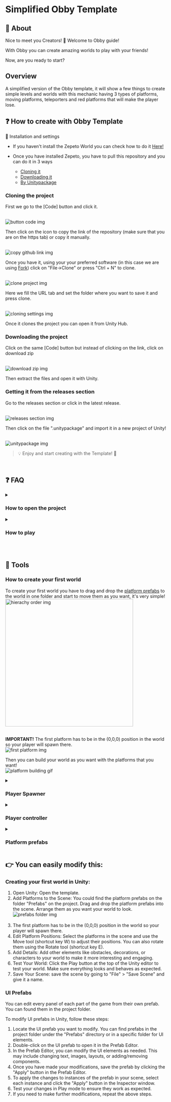 # Simplified Obby Template

## 📢 About

Nice to meet you Creators! 👋 Welcome to Obby guide! <br>

With Obby you can create amazing worlds to play with your friends! <br>

Now, are you ready to start? <br>


## Overview

A simplified version of the Obby template, it will show a few things to create simple levels and worlds with this mechanic having 3 types of platforms, moving platforms, teleporters and red platforms that will make the player lose.
 <br>

  

## ❓ How to create with Obby Template

:wrench: Installation and settings

- If you haven't install the Zepeto World you can check how to do it <a href="https://docs.zepeto.me/studio/reference/installation_and_settings">Here!</a>

- Once you have installed Zepeto, you have to pull this repository and you can do it in 3 ways
  - [Cloning it](#cloning-the-project)
  - [Downloading it](#downloading-the-project)
  - [By Unitypackage](#getting-it-from-the-releases-section)

### Cloning the project

First we go to the [Code] button and click it.

<br><img src = "docs/images/download/01.png" alt = "button code img"></img><br>

Then click on the icon to copy the link of the repository (make sure that you are on the https tab) or copy it manually.

<br><img src = "docs/images/download/02.png" alt = "copy github link img"></img><br>

Once you have it, using your your preferred software (in this case we are using <a href="https://git-fork.com/" target="_blank"> Fork</a>) click on "File->Clone" or press "Ctrl + N" to clone.

<br><img src = "docs/images/download/03.png" alt = "clone project img"></img><br>

Here we fill the URL tab and set the folder where you want to save it and press clone.

<br><img src = "docs/images/download/04.png" alt = "cloning settings img"></img><br>

Once it clones the project you can open it from Unity Hub. <br>


### Downloading the project

Click on the same [Code] button but instead of clicking on the link, click on download zip

<br><img src = "docs/images/download/05.png" alt = "download zip img"></img><br>

Then extract the files and open it with Unity. <br>


### Getting it from the releases section

Go to the releases section or click in the latest release.

<br><img src = "docs/images/download/06.png" alt = "releases section img"></img><br>

Then click on the file ".unitypackage" and import it in a new project of Unity!

<br><img src = "docs/images/download/07.png" alt = "unitypackage img"></img><br>


> 💡 Enjoy and start creating with the Template! :tada:
<br>


## ❓ FAQ
<details><summary><h3>How to open the project</h3> </summary>

Select the template folder and it will open the project.
<br><img src = "docs/images/howto/unityproject.png" alt = "unity project img" width="600"></img>

<details><summary>To open a Unity project for the first time, follow these steps:</summary>

1. Launch Unity Hub.
2. In Unity Hub, click on the "Projects" tab on the left side.
3. Click on Add: If your project is not already listed, click on the "Add" button to add your project to the list. Navigate to the folder where your Unity project is located and select the folder. Click "Open" to add the project to Unity Hub.
4. Select Project: Once your project is added to the list, click on it to select it.
5. Wait for Unity to Load: Unity will now open your project. This may take some time depending on the size of your project and your computer's performance.
6. Project Opened: Once Unity has finished loading, your project will be opened and ready for you to work on.</details>
</details>


<details><summary><h3>How to play</h3> </summary> 
1. Just open the scene [double click on the green underlined object]. <br>
<br><img src = "docs/images/howto/Init.png" alt = "Init img" width="600"></img><br><br>
2. Press the play button:
<br><img src = "docs/images/howto/howtoplay.png" alt = "how to play img" width="400"></img><br>
</details>
<br><br>

## 🔨 Tools

<h3>How to create your first world</h3>
To create your first world you have to drag and drop the <a href="#prefabs">platform prefabs</a> to the world in one folder and start to move them as you want, it's very simple!
<br><img src = "docs/images/hierachyorder.png" alt = "hierachy order img" height ="400"></img>
<br><br>

<b>IMPORTANT!</b> The first platform has to be in the (0,0,0) position in the world so your player will spawn there.
<br><img src = "docs/images/firstplatform.png" alt = "first platform img"></img><br>

Then you can build your world as you want with the platforms that you want!
<br><img src = "docs/images/platformbuilding_gif.gif" alt = "platform building gif"></img><br>


<details><summary><h3>Player Spawner</h3> </summary> 
This class only has the behaviour to create a zepeto character in the world.
<br><img src = "docs/images/playerspawner.png" alt = "playerspawner img"></img><br><br>
</details>

<details><summary><h3>Player controller</h3> </summary> 
This class handles the behaviour related to the player, has the respawn settings.
<br><img src = "docs/images/playerspawner.png" alt = "playerspawner img"></img><br><br>
</details>

<details id="prefabs"><summary><h3>Platform prefabs</h3> </summary> 
You could find the platform prefabs on the folder "Prefabs" on the project.
<br><img src = "docs/images/prefabsfolder.png" alt = "prefabs folder img"></img><br><br>

<details><summary>Basic platform</summary> 
- Just a basic platform with no behaviour where you can walk on.
<br><img src = "docs/images/basicplatform.png" alt = "basic platform img"></img><br><br>
</details>

<details><summary>Checkpoint platform</summary> 
- The checkpoint platform has the behaviour to set it as the last checkpoint reached by the player, but it is no repeteable so if you try to go back to a previous checkpoint it will not set itself as the last checkpoint reached again.
<br><img src = "docs/images/checkpointplatform.png" alt = "checkpoint platform img"></img><br>
It has this script attached.
<br><img src = "docs/images/checkpointscript.png" alt = "checkpoint script img"></img><br><br>
</details>

<details><summary>Conveyor platform</summary> 
- The conveyor push the player to his arrow direction (or in the Z forward axis) with certain force.
<br><img src = "docs/images/conveyorplatform.png" alt = "conveyor platform img"></img><br>
It has this script attached.
<br><img src = "docs/images/conveyorscript.png" alt = "conveyor script img"></img><br><br>
</details>

<details><summary>Red platform</summary> 
- The red platform makes the player "lose" so the player respawns (or get teleported) in the last checkpoint reached.
<br><img src = "docs/images/redplatform.png" alt = "red platform img"></img><br>
It has this script attached.
<br><img src = "docs/images/redscript.png" alt = "red script img"></img><br><br>
</details>

<details><summary>Trampoline platform</summary> 
- The trampoline platform makes the player jump automatically with a certain force when the player touches it. 
<br><img src = "docs/images/trampolineplatform.png" alt = "trampoline platform img"></img><br>
It has this script attached.
<br><img src = "docs/images/trampolinescript.png" alt = "trampoline script img"></img><br><br>
</details>

</details>


## :point_right: You can easily modify this:

<h3>Creating your first world in Unity:</h3>

1. Open Unity: Open the template.
2. Add Platforms to the Scene:  You could find the platform prefabs on the folder "Prefabs" on the project. Drag and drop the platform prefabs into the scene. Arrange them as you want your world to look.
<br><img src = "docs/images/prefabsfolder.png" alt = "prefabs folder img"></img><br><br>
3. The first platform has to be in the (0,0,0) position in the world so your player will spawn there.
4. Edit Platform Positions: Select the platforms in the scene and use the Move tool (shortcut key W) to adjust their positions. You can also rotate them using the Rotate tool (shortcut key E).
5. Add Details: Add other elements like obstacles, decorations, or characters to your world to make it more interesting and engaging.
6. Test Your World: Click the Play button at the top of the Unity editor to test your world. Make sure everything looks and behaves as expected.
7. Save Your Scene:  save the scene by going to "File" > "Save Scene" and give it a name.



<h3>UI Prefabs</h3>
You can edit every panel of each part of the game from their own prefab.
You can found them in the project folder.

  To modify UI prefabs in Unity, follow these steps:
1. Locate the UI prefab you want to modify. You can find prefabs in the project folder under the "Prefabs" directory or in a specific folder for UI elements.
2. Double-click on the UI prefab to open it in the Prefab Editor.
3. In the Prefab Editor, you can modify the UI elements as needed. This may include changing text, images, layouts, or adding/removing components.
4. Once you have made your modifications, save the prefab by clicking the "Apply" button in the Prefab Editor.
5. To apply the changes to instances of the prefab in your scene, select each instance and click the "Apply" button in the Inspector window.
6. Test your changes in Play mode to ensure they work as expected.
7. If you need to make further modifications, repeat the above steps.

